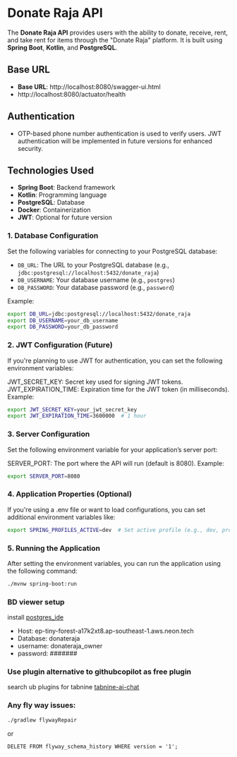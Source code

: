 # Donate Raja API

The **Donate Raja API** provides users with the ability to donate, receive, rent, and take rent for items through the "Donate Raja" platform. It is built using **Spring Boot**, **Kotlin**, and **PostgreSQL**.

## Base URL

- **Base URL**: http://localhost:8080/swagger-ui.html
- http://localhost:8080/actuator/health

## Authentication

- OTP-based phone number authentication is used to verify users. JWT authentication will be implemented in future versions for enhanced security.

## Technologies Used

- **Spring Boot**: Backend framework
- **Kotlin**: Programming language
- **PostgreSQL**: Database
- **Docker**: Containerization
- **JWT**: Optional for future version

### 1. **Database Configuration**

Set the following variables for connecting to your PostgreSQL database:

- `DB_URL`: The URL to your PostgreSQL database (e.g., `jdbc:postgresql://localhost:5432/donate_raja`)
- `DB_USERNAME`: Your database username (e.g., `postgres`)
- `DB_PASSWORD`: Your database password (e.g., `password`)

Example:
```bash
export DB_URL=jdbc:postgresql://localhost:5432/donate_raja
export DB_USERNAME=your_db_username
export DB_PASSWORD=your_db_password
```

### 2. JWT Configuration (Future)
If you're planning to use JWT for authentication, you can set the following environment variables:

JWT_SECRET_KEY: Secret key used for signing JWT tokens.
JWT_EXPIRATION_TIME: Expiration time for the JWT token (in milliseconds).
Example:
```bash
export JWT_SECRET_KEY=your_jwt_secret_key
export JWT_EXPIRATION_TIME=3600000  # 1 hour
```

### 3. Server Configuration
Set the following environment variable for your application’s server port:

SERVER_PORT: The port where the API will run (default is 8080).
Example:

```bash
export SERVER_PORT=8080
```
### 4. Application Properties (Optional)
If you're using a .env file or want to load configurations, you can set additional environment variables like:
```bash
export SPRING_PROFILES_ACTIVE=dev  # Set active profile (e.g., dev, prod)
```
### 5. Running the Application
After setting the environment variables, you can run the application using the following command:

```bash
./mvnw spring-boot:run
```

### BD viewer setup
install [postgres_ide](https://dbeaver.io/download/)
* Host: ep-tiny-forest-a17k2xt8.ap-southeast-1.aws.neon.tech
* Database: donateraja
* username: donateraja_owner
* password: #######

### Use plugin alternative to githubcopilot as free plugin
search ub plugins for tabnine 
[tabnine-ai-chat](https://plugins.jetbrains.com/plugin/12798-tabnine-ai-chat--autocomplete-for-javascript-python--more)

### Any fly way issues:
```bash
./gradlew flywayRepair

```

or 

```
DELETE FROM flyway_schema_history WHERE version = '1';
```